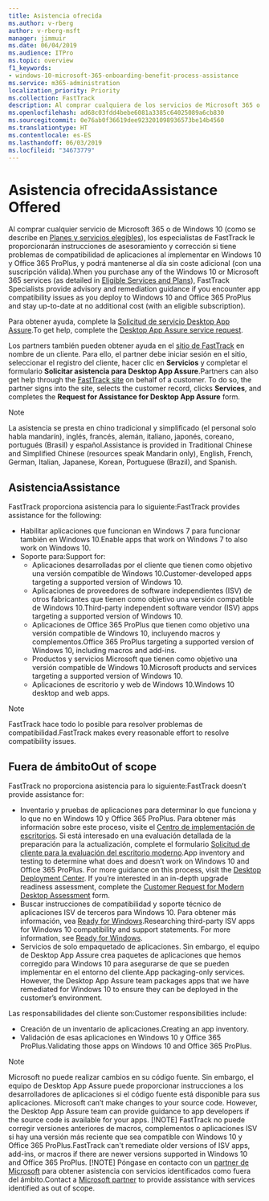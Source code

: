 ```yaml
---
title: Asistencia ofrecida
ms.author: v-rberg
author: v-rberg-msft
manager: jimmuir
ms.date: 06/04/2019
ms.audience: ITPro
ms.topic: overview
f1_keywords:
- windows-10-microsoft-365-onboarding-benefit-process-assistance
ms.service: m365-administration
localization_priority: Priority
ms.collection: FastTrack
description: Al comprar cualquiera de los servicios de Microsoft 365 o de Windows 10, los especialistas de FastTrack le proporcionarán ayuda con el asesoramiento y la corrección para implementar en Windows 10 y Office 365 ProPlus y mantenerse al día sin costo adicional (con una suscripción válida).
ms.openlocfilehash: ad68c03fdd4bebe6081a3385c64025089a6cb830
ms.sourcegitcommit: 0e76ab0f36619dee923201098936573be14b4560
ms.translationtype: HT
ms.contentlocale: es-ES
ms.lasthandoff: 06/03/2019
ms.locfileid: "34673779"
---
```

# <a name="assistance-offered"></a><span data-ttu-id="00540-103">Asistencia ofrecida</span><span class="sxs-lookup"><span data-stu-id="00540-103">Assistance Offered</span></span>  

<span data-ttu-id="00540-104">Al comprar cualquier servicio de Microsoft 365 o de Windows 10 (como se describe en [Planes y servicios elegibles](M365-eligible-services-and-plans.md)), los especialistas de FastTrack le proporcionarán instrucciones de asesoramiento y corrección si tiene problemas de compatibilidad de aplicaciones al implementar en Windows 10 y Office 365 ProPlus, y podrá mantenerse al día sin coste adicional (con una suscripción válida).</span><span class="sxs-lookup"><span data-stu-id="00540-104">When you purchase any of the Windows 10 or Microsoft 365 services (as detailed in [Eligible Services and Plans](M365-eligible-services-and-plans.md)), FastTrack Specialists provide advisory and remediation guidance if you encounter app compatibility issues as you deploy to Windows 10 and Office 365 ProPlus and stay up-to-date at no additional cost (with an eligible subscription).</span></span>

<span data-ttu-id="00540-105">Para obtener ayuda, complete la [Solicitud de servicio Desktop App Assure](https://go.microsoft.com/fwlink/?linkid=2022721).</span><span class="sxs-lookup"><span data-stu-id="00540-105">To get help, complete the [Desktop App Assure service request](https://go.microsoft.com/fwlink/?linkid=2022721).</span></span>

<span data-ttu-id="00540-p101">Los partners también pueden obtener ayuda en el [sitio de FastTrack](https://go.microsoft.com/fwlink/?linkid=780698) en nombre de un cliente. Para ello, el partner debe iniciar sesión en el sitio, seleccionar el registro del cliente, hacer clic en **Servicios** y completar el formulario **Solicitar asistencia para Desktop App Assure**.</span><span class="sxs-lookup"><span data-stu-id="00540-p101">Partners can also get help through the [FastTrack site](https://go.microsoft.com/fwlink/?linkid=780698) on behalf of a customer. To do so, the partner signs into the site, selects the customer record, clicks **Services**, and completes the **Request for Assistance for Desktop App Assure** form.</span></span>

> [!NOTE]
> <span data-ttu-id="00540-108">La asistencia se presta en chino tradicional y simplificado (el personal solo habla mandarín), inglés, francés, alemán, italiano, japonés, coreano, portugués (Brasil) y español.</span><span class="sxs-lookup"><span data-stu-id="00540-108">Assistance is provided in Traditional Chinese and Simplified Chinese (resources speak Mandarin only), English, French, German, Italian, Japanese, Korean, Portuguese (Brazil), and Spanish.</span></span> 

## <a name="assistance"></a><span data-ttu-id="00540-109">Asistencia</span><span class="sxs-lookup"><span data-stu-id="00540-109">Assistance</span></span>

<span data-ttu-id="00540-110">FastTrack proporciona asistencia para lo siguiente:</span><span class="sxs-lookup"><span data-stu-id="00540-110">FastTrack provides assistance for the following:</span></span>
- <span data-ttu-id="00540-111">Habilitar aplicaciones que funcionan en Windows 7 para funcionar también en Windows 10.</span><span class="sxs-lookup"><span data-stu-id="00540-111">Enable apps that work on Windows 7 to also work on Windows 10.</span></span>
- <span data-ttu-id="00540-112">Soporte para:</span><span class="sxs-lookup"><span data-stu-id="00540-112">Support for:</span></span>
    - <span data-ttu-id="00540-113">Aplicaciones desarrolladas por el cliente que tienen como objetivo una versión compatible de Windows 10.</span><span class="sxs-lookup"><span data-stu-id="00540-113">Customer-developed apps targeting a supported version of Windows 10.</span></span>
    - <span data-ttu-id="00540-114">Aplicaciones de proveedores de software independientes (ISV) de otros fabricantes que tienen como objetivo una versión compatible de Windows 10.</span><span class="sxs-lookup"><span data-stu-id="00540-114">Third-party independent software vendor (ISV) apps targeting a supported version of Windows 10.</span></span>
    - <span data-ttu-id="00540-115">Aplicaciones de Office 365 ProPlus que tienen como objetivo una versión compatible de Windows 10, incluyendo macros y complementos.</span><span class="sxs-lookup"><span data-stu-id="00540-115">Office 365 ProPlus targeting a supported version of Windows 10, including macros and add-ins.</span></span>
    - <span data-ttu-id="00540-116">Productos y servicios Microsoft que tienen como objetivo una versión compatible de Windows 10.</span><span class="sxs-lookup"><span data-stu-id="00540-116">Microsoft products and services targeting a supported version of Windows 10.</span></span>
    - <span data-ttu-id="00540-117">Aplicaciones de escritorio y web de Windows 10.</span><span class="sxs-lookup"><span data-stu-id="00540-117">Windows 10 desktop and web apps.</span></span>
> [!NOTE]
> <span data-ttu-id="00540-118">FastTrack hace todo lo posible para resolver problemas de compatibilidad.</span><span class="sxs-lookup"><span data-stu-id="00540-118">FastTrack makes every reasonable effort to resolve compatibility issues.</span></span> 

## <a name="out-of-scope"></a><span data-ttu-id="00540-119">Fuera de ámbito</span><span class="sxs-lookup"><span data-stu-id="00540-119">Out of scope</span></span>

<span data-ttu-id="00540-120">FastTrack no proporciona asistencia para lo siguiente:</span><span class="sxs-lookup"><span data-stu-id="00540-120">FastTrack doesn’t provide assistance for:</span></span>
- <span data-ttu-id="00540-p102">Inventario y pruebas de aplicaciones para determinar lo que funciona y lo que no en Windows 10 y Office 365 ProPlus. Para obtener más información sobre este proceso, visite el [Centro de implementación de escritorios](https://go.microsoft.com/fwlink/?linkid=2080140). Si está interesado en una evaluación detallada de la preparación para la actualización, complete el formulario [Solicitud de cliente para la evaluación del escritorio moderno](https://go.microsoft.com/fwlink/?linkid=2053818).</span><span class="sxs-lookup"><span data-stu-id="00540-p102">App inventory and testing to determine what does and doesn’t work on Windows 10 and Office 365 ProPlus. For more guidance on this process, visit the [Desktop Deployment Center](https://go.microsoft.com/fwlink/?linkid=2080140). If you’re interested in an in-depth upgrade readiness assessment, complete the [Customer Request for Modern Desktop Assessment](https://go.microsoft.com/fwlink/?linkid=2053818) form.</span></span>
- <span data-ttu-id="00540-p103">Buscar instrucciones de compatibilidad y soporte técnico de aplicaciones ISV de terceros para Windows 10. Para obtener más información, vea [Ready for Windows](https://go.microsoft.com/fwlink/?linkid=2054580).</span><span class="sxs-lookup"><span data-stu-id="00540-p103">Researching third-party ISV apps for Windows 10 compatibility and support statements. For more information, see [Ready for Windows](https://go.microsoft.com/fwlink/?linkid=2054580).</span></span>
- <span data-ttu-id="00540-p104">Servicios de solo empaquetado de aplicaciones. Sin embargo, el equipo de Desktop App Assure crea paquetes de aplicaciones que hemos corregido para Windows 10 para asegurarse de que se pueden implementar en el entorno del cliente.</span><span class="sxs-lookup"><span data-stu-id="00540-p104">App packaging-only services. However, the Desktop App Assure team packages apps that we have remediated for Windows 10 to ensure they can be deployed in the customer’s environment.</span></span>

<span data-ttu-id="00540-128">Las responsabilidades del cliente son:</span><span class="sxs-lookup"><span data-stu-id="00540-128">Customer responsibilities include:</span></span>
- <span data-ttu-id="00540-129">Creación de un inventario de aplicaciones.</span><span class="sxs-lookup"><span data-stu-id="00540-129">Creating an app inventory.</span></span>
- <span data-ttu-id="00540-130">Validación de esas aplicaciones en Windows 10 y Office 365 ProPlus.</span><span class="sxs-lookup"><span data-stu-id="00540-130">Validating those apps on Windows 10 and Office 365 ProPlus.</span></span>
> [!NOTE]
> <span data-ttu-id="00540-p105">Microsoft no puede realizar cambios en su código fuente. Sin embargo, el equipo de Desktop App Assure puede proporcionar instrucciones a los desarrolladores de aplicaciones si el código fuente está disponible para sus aplicaciones. </span><span class="sxs-lookup"><span data-stu-id="00540-p105">Microsoft can’t make changes to your source code. However, the Desktop App Assure team can provide guidance to app developers if the source code is available for your apps. </span></span>[!NOTE]
> <span data-ttu-id="00540-p106">FastTrack no puede corregir versiones anteriores de macros, complementos o aplicaciones ISV si hay una versión más reciente que sea compatible con Windows 10 y Office 365 ProPlus.</span><span class="sxs-lookup"><span data-stu-id="00540-p106">FastTrack can't remediate older versions of ISV apps, add-ins, or macros if there are newer versions supported in Windows 10 and Office 365 ProPlus. </span></span>[!NOTE]
> <span data-ttu-id="00540-134">Póngase en contacto con un [partner de Microsoft](https://go.microsoft.com/fwlink/?linkid=2080150) para obtener asistencia con servicios identificados como fuera del ámbito.</span><span class="sxs-lookup"><span data-stu-id="00540-134">Contact a [Microsoft partner](https://go.microsoft.com/fwlink/?linkid=2080150) to provide assistance with services identified as out of scope.</span></span>

